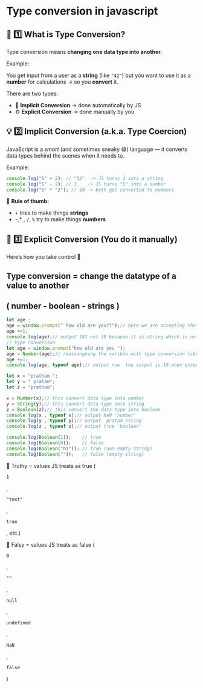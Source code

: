 # Type conversion in javascript

## 🧠 1️⃣ What is Type Conversion?

Type conversion means **changing one data type into another**.

Example:

You get input from a user as a **string** (like `"42"`) but you want to use it as a **number** for calculations → so you **convert** it.

There are two types:

- 🧩 **Implicit Conversion** → done automatically by JS
- ⚙️ **Explicit Conversion** → done manually by you

## 💡 2️⃣ Implicit Conversion (a.k.a. Type Coercion)

JavaScript is a *smart* (and sometimes sneaky 😅) language — it converts data types behind the scenes when it needs to.

Example:

```jsx
console.log("5" + 2); // "52"  -> JS turns 2 into a string
console.log("5" - 2); // 3    -> JS turns "5" into a number
console.log("5" * "2"); // 10 -> both get converted to numbers

```

📌 **Rule of thumb:**

- `+` tries to make things **strings**
- -,* , `/`, `%` try to make things **numbers**

## 🧩 3️⃣ Explicit Conversion (You do it manually)

Here’s how you take control 💪

## Type conversion =  change the datatype of a value to another

## ( number - boolean - strings )

                                                          

```jsx
let age ;
age = window.prompt(" how old are you??");// here we are accepting the user input as string 
age +=1; 
console.log(age);// output 181 not 19 because it is string which is not converted into number so sting catination happens
// type conversion 
let age = window.prompt("how old are you ");
age = Number(age);// reassingning the varible with type conversion like form string to number 
age +=1;
console.log(age, typeof age);// output now  the output is 19 when enter 18 and number 

let x = "pratham ";
let y = " pratam";
let z = "pratham";

x = Number(x);// this convert data type into number 
y = String(y);// this convert data type into string 
z = Boolean(z);// this convert the data type into boolean 
console.log(x , typeof x);// output NaN 'number'
console.log(y , typeof y);// output  pratam string
console.log(z , typeof z);// output true 'boolean'

console.log(Boolean(1));    // true
console.log(Boolean(0));    // false
console.log(Boolean("hi")); // true (non-empty string)
console.log(Boolean(""));   // false (empty string)

```

📌 Truthy = values JS treats as true (

```
1
```

,

```
"text"
```

,

```
true
```

, etc.)

📌 Falsy = values JS treats as false (

```
0
```

,

```
""
```

,

```
null
```

,

```
undefined
```

,

```
NaN
```

,

```
false
```

)